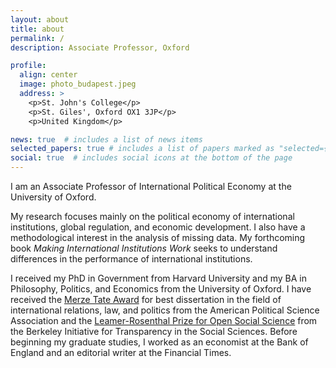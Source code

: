 ```yaml
---
layout: about
title: about
permalink: /
description: Associate Professor, Oxford

profile:
  align: center
  image: photo_budapest.jpeg
  address: >
    <p>St. John's College</p>
    <p>St. Giles', Oxford OX1 3JP</p>
    <p>United Kingdom</p>

news: true  # includes a list of news items
selected_papers: true # includes a list of papers marked as "selected={true}"
social: true  # includes social icons at the bottom of the page
---
```


I am an Associate Professor of International Political Economy at the University of Oxford.

My research focuses mainly on the political economy of international institutions, global regulation, and economic development. I also have a methodological interest in the analysis of missing data. My forthcoming book _Making International Institutions Work_ seeks to understand differences in the performance of international institutions.

I received my PhD in Government from Harvard University and my BA in Philosophy, Politics, and Economics from the University of Oxford. I have received the [Merze Tate Award](https://politicalsciencenow.com/ranjit-lall-2019-merze-tate-award-recipient/) for best dissertation in the field of international relations, law, and politics from the American Political Science Association and the [Leamer-Rosenthal Prize for Open Social Science](https://www.bitss.org/people/ranjit-lall/) from the Berkeley Initiative for Transparency in the Social Sciences. Before beginning my graduate studies, I worked as an economist at the Bank of England and an editorial writer at the Financial Times.
